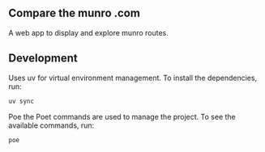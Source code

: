 ## Compare the munro .com
A web app to display and explore munro routes.

## Development
Uses uv for virtual environment management. To install the dependencies, run:
```bash
uv sync
```
Poe the Poet commands are used to manage the project. To see the available commands, run:
```bash
poe
```